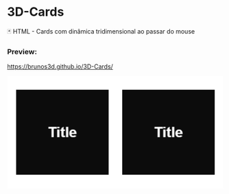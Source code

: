 # 3D-Cards
 🃏 HTML - Cards com dinâmica tridimensional ao passar do mouse

### Preview:
 https://brunos3d.github.io/3D-Cards/

![Preview](./preview.gif)
